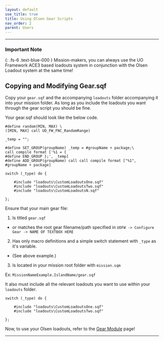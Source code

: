 ```yaml
---
layout: default
use_title: true
title: Using Olsen Gear Scripts
nav_order: 2
parent: Users
---
```


---

### Important Note
{: .fs-6 .text-blue-000 }
Mission-makers, you can always use the UO Framework ACE3 based loadouts system in conjunction with the Olsen Loadout system at the same time!

## Copying and Modifying Gear.sqf

Copy your ``gear.sqf`` and the accompanying ``loadouts`` folder accompanying it into your mission folder. As long as you include the loadouts you want through the gear script you should be fine.

Your gear.sqf should look like the below code.

```
#define random(MIN, MAX) \
([MIN, MAX] call UO_FW_FNC_RandomRange)

_temp = "";

#define SET_GROUP(groupName) _temp = #groupName + package;\
call compile format ['%1 = {
#define END_GROUP };', _temp]
#define ADD_GROUP(groupName) call call compile format ["%1", #groupName + package]

switch (_type) do {

	#include "loadouts\CustomLoadoutsOne.sqf"
	#include "loadouts\CustomLoadoutsTwo.sqf"
	#include "loadouts\CustomLoadoutsN.sqf"

};
```

Ensure that your main gear file:
1. Is titled ``gear.sqf``
  - or matches the root gear filename/path specified in ``UOFW -> Configure Gear -> NAME OF TEXTBOX HERE``
2. Has only macro definitions and a simple switch statement with ``_type`` as it's variable. 
  - (See above example.)
3. Is located in your mission root folder with ``mission.sqm``

Ex: ``MissionNameExample.IslandName/gear.sqf``

It also must include all the relevant loadouts you want to use within your ``loadouts`` folder.

```
switch (_type) do {

	#include "loadouts\CustomLoadoutsOne.sqf"
	#include "loadouts\CustomLoadoutsTwo.sqf"

};
```

Now, to use your Olsen loadouts, refer to the [Gear Module](../../core/gear/) page!

---
